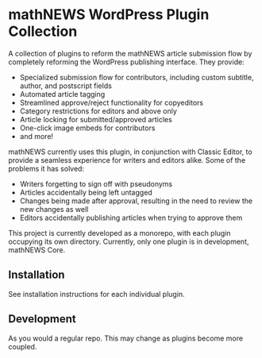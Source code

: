 # mathNEWS WordPress Plugin Collection

A collection of plugins to reform the mathNEWS article submission flow by completely reforming the WordPress publishing interface.
They provide:

- Specialized submission flow for contributors, including custom subtitle, author, and postscript fields
- Automated article tagging
- Streamlined approve/reject functionality for copyeditors
- Category restrictions for editors and above only
- Article locking for submitted/approved articles
- One-click image embeds for contributors
- and more!

mathNEWS currently uses this plugin, in conjunction with Classic Editor, to provide a seamless experience for writers and editors alike.
Some of the problems it has solved:

- Writers forgetting to sign off with pseudonyms
- Articles accidentally being left untagged
- Changes being made after approval, resulting in the need to review the new changes as well
- Editors accidentally publishing articles when trying to approve them

This project is currently developed as a monorepo, with each plugin occupying its own directory. Currently, only one plugin is in development, mathNEWS Core.

## Installation

See installation instructions for each individual plugin.

## Development

As you would a regular repo. This may change as plugins become more coupled.
